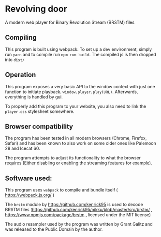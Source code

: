 # Revolving door

A modern web player for Binary Revolution Stream (BRSTM) files

## Compiling

This program is built using webpack. To set up a dev environment, simply run `yarn` and to compile run `npm run build`. The compiled js is then dropped into `dist/`

## Operation

This program exposes a very basic API to the window context with just one function to initiate playback. `window.player.play(URL)`. Afterwards, everything is handled by gui.

To properly add this program to your website, you also need to link the `player.css` stylesheet somewhere.

## Browser compatibility

The program has been tested in all modern browsers (Chrome, Firefox, Safari) and has been known to also work on some older ones like Palemoon 28 and Icecat 60.

The program attempts to adjust its functionality to what the browser requires (Either disabling or enabling the streaming features for example).

## Software used:

This program uses `webpack` to compile and bundle itself ( https://webpack.js.org/ )

The `brstm` module by https://github.com/kenrick95 is used to decode BRSTM files (https://github.com/kenrick95/nikku/blob/master/src/brstm/ , https://www.npmjs.com/package/brstm , licensed under the MIT license)

The audio resampler used by the program was written by Grant Galitz and was released to the Public Domain by the author.
